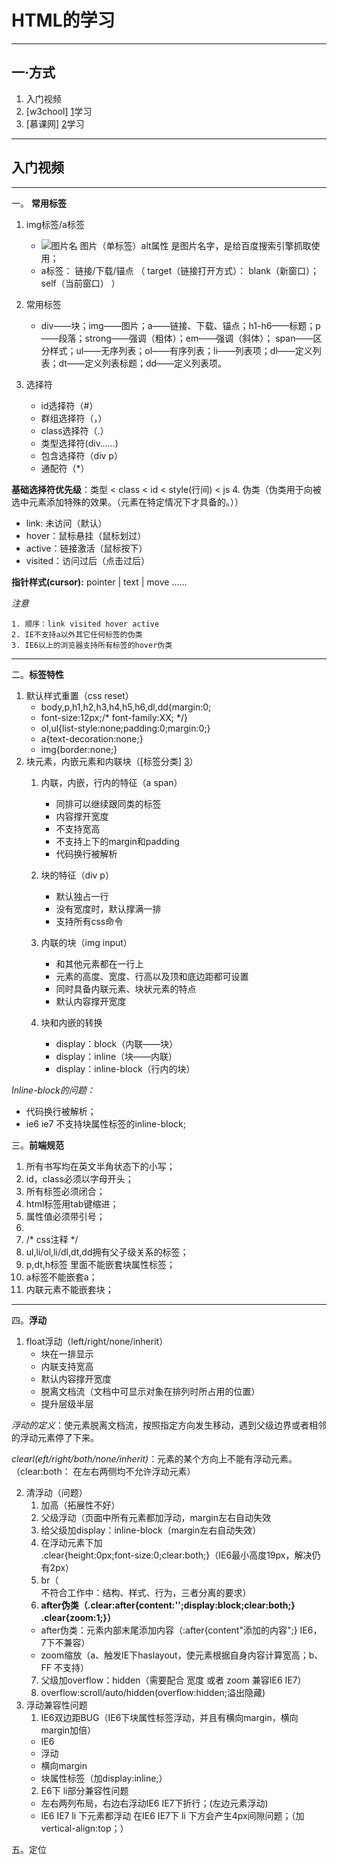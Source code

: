 
# **HTML的学习**

---


## **一·方式**
1. 入门视频
2. [w3chool] [1]学习
3. [慕课网] [2]学习

  [1]: http://www.w3school.com.cn        "w3chool"
  [2]: http://www.imooc.com/learn/9      "慕课网"
  [3]: http://www.adminwang.com/css/90.html     "HTML标签分类"
---
## **入门视频**
---
一。 **常用标签**

1. img标签/a标签

   - <img src="图片地址" alt="图片名"/>  图片（单标签）alt属性 是图片名字，是给百度搜索引擎抓取使用；
   - a标签： 链接/下载/锚点  （ target（链接打开方式）： blank（新窗口）；self（当前窗口） ）
2. 常用标签
   - div——块；img——图片；a——链接、下载、锚点；h1-h6——标题；p——段落；strong——强调（粗体）；em——强调（斜体）；
     span——区分样式；ul——无序列表；ol——有序列表；li——列表项；dl——定义列表；dt——定义列表标题；dd——定义列表项。
3. 选择符
   - id选择符（#）
   - 群组选择符（，）
   - class选择符（.）
   - 类型选择符(div……)
   - 包含选择符（div p）
   - 通配符（*）
   
**基础选择符优先级**：类型  <  class  <  id  < style(行间)  < js
4. 伪类（伪类用于向被选中元素添加特殊的效果。（元素在特定情况下才具备的。））
   - link: 未访问（默认）
   - hover：鼠标悬挂（鼠标划过）
   - active：链接激活（鼠标按下）
   - visited：访问过后（点击过后）
   
**指针样式(cursor):**
pointer | text | move ……

   
*注意*


    1. 顺序：link visited hover active
    2. IE不支持a以外其它任何标签的伪类
    3. IE6以上的浏览器支持所有标签的hover伪类
---
二。**标签特性**
1. 默认样式重置（css reset）
   - body,p,h1,h2,h3,h4,h5,h6,dl,dd{margin:0;
   - font-size:12px;/* font-family:XX; */}
   - ol,ul{list-style:none;padding:0;margin:0;}
   - a{text-decoration:none;}
   - img{border:none;}
2. 块元素，内嵌元素和内联块（[标签分类] [3]）
   1. 内联，内嵌，行内的特征（a span）
        - 同排可以继续跟同类的标签
	    - 内容撑开宽度
	    - 不支持宽高
	    - 不支持上下的margin和padding
	    - 代码换行被解析
	    
   2. 块的特征（div p）
        - 默认独占一行 
     	- 没有宽度时，默认撑满一排
	    - 支持所有css命令
   3. 内联的块（img input）
        - 和其他元素都在一行上
        - 元素的高度、宽度、行高以及顶和底边距都可设置
        - 同时具备内联元素、块状元素的特点
        - 默认内容撑开宽度
   4. 块和内嵌的转换
        - display：block（内联——块）
        - display：inline（块——内联）
        - display：inline-block（行内的块）
    
*Inline-block的问题：*
- 代码换行被解析；
- ie6 ie7 不支持块属性标签的inline-block;


三。**前端规范**
1. 所有书写均在英文半角状态下的小写；
2. id，class必须以字母开头；
3. 所有标签必须闭合；
4. html标签用tab键缩进；
5. 属性值必须带引号；
6. <!-- html注释 -->
7. /* css注释 */
8. ul,li/ol,li/dl,dt,dd拥有父子级关系的标签；
9. p,dt,h标签  里面不能嵌套块属性标签；
10. a标签不能嵌套a；
11. 内联元素不能嵌套块；
---
四。**浮动**
1. float浮动（left/right/none/inherit）
    - 块在一排显示
    - 内联支持宽高
    - 默认内容撑开宽度
    - 脱离文档流（文档中可显示对象在排列时所占用的位置）
    - 提升层级半层

*浮动的定义*：使元素脱离文档流，按照指定方向发生移动，遇到父级边界或者相邻的浮动元素停了下来。

*clearl(eft/right/both/none/inherit)*：元素的某个方向上不能有浮动元素。（clear:both： 在左右两侧均不允许浮动元素）

2. 清浮动（问题）
    1. 加高（拓展性不好）
    2. 父级浮动（页面中所有元素都加浮动，margin左右自动失效
    3. 给父级加display：inline-block（margin左右自动失效）
    4. 在浮动元素下加<div class="clear"></div> .clear{height:0px;font-size:0;clear:both;}（IE6最小高度19px，解决仍有2px）
    5. br（<br clear="all"/> 不符合工作中：结构、样式、行为，三者分离的要求）
    6. **after伪类（.clear:after{content:'';display:block;clear:both;} .clear{zoom:1;}）**
    - after伪类：元素内部末尾添加内容（:after{content"添加的内容";} IE6，7下不兼容）
    - zoom缩放（a、触发IE下haslayout，使元素根据自身内容计算宽高；b、FF 不支持）
    7. 父级加overflow：hidden（需要配合 宽度 或者 zoom 兼容IE6 IE7）
    8. overflow:scroll/auto/hidden(overflow:hidden;溢出隐藏)
3. 浮动兼容性问题
    1. IE6双边距BUG（IE6下块属性标签浮动，并且有横向margin，横向margin加倍）
    - IE6
    - 浮动
    - 横向margin
    - 块属性标签（加display:inline;）
    2. E6下 li部分兼容性问题
    - 左右两列布局，右边右浮动IE6 IE7下折行；(左边元素浮动)
    - IE6 IE7  li  下元素都浮动 在IE6 IE7下 li 下方会产生4px间隙问题；（加vertical-align:top；）

五。定位
